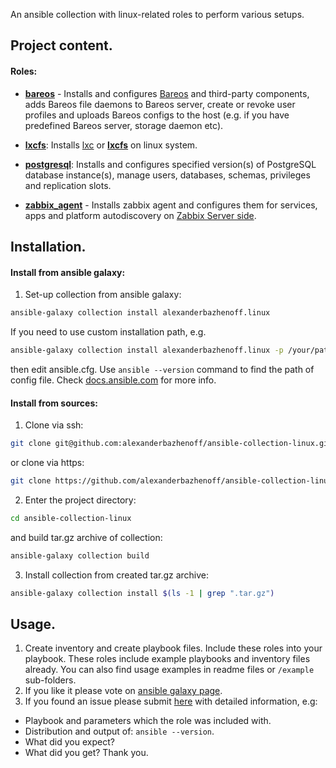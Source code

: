An ansible collection with linux-related roles to perform various setups.


## Project content.

#### Roles:

- [**bareos**](roles/bareos/README.md) - Installs and configures [Bareos](https://www.bareos.com/) and third-party
components, adds Bareos file daemons to Bareos server, create or revoke user profiles and uploads Bareos configs to the
host (e.g. if you have predefined Bareos server, storage daemon etc).

- [**lxcfs**](roles/lxcfs/README.md): Installs [lxc](https://linuxcontainers.org/lxc/introduction/) or
[**lxcfs**](https://linuxcontainers.org/lxcfs/introduction/) on linux system.

- [**postgresql**](roles/postgresql/README.md): Installs and configures specified version(s) of PostgreSQL database
instance(s), manage users, databases, schemas, privileges and replication slots.

- [**zabbix_agent**](roles/zabbix_agent/README.md) - Installs zabbix agent and configures them for services,
apps and platform autodiscovery on
[Zabbix Server side](https://github.com/alexanderbazhenoff/ansible-collection-linux/tree/main/roles/zabbix_agent#setup-on-zabbix-server-side).




## Installation.

#### Install from ansible galaxy:

1. Set-up collection from ansible galaxy: 
```bash
ansible-galaxy collection install alexanderbazhenoff.linux
```
If you need to use custom installation path, e.g.
```bash
ansible-galaxy collection install alexanderbazhenoff.linux -p /your/path
```
then edit ansible.cfg. Use `ansible --version` command to find the path of config file. Check
[docs.ansible.com](https://docs.ansible.com/ansible/latest/user_guide/collections_using.html#installing-collections-with-ansible-galaxy)
for more info.

#### Install from sources:

1. Clone via ssh:
```bash
git clone git@github.com:alexanderbazhenoff/ansible-collection-linux.git
```
or clone via https:
```bash
git clone https://github.com/alexanderbazhenoff/ansible-collection-linux.git
```
2. Enter the project directory:
```bash
cd ansible-collection-linux
```
and build tar.gz archive of collection:
```bash
ansible-galaxy collection build
```
3. Install collection from created tar.gz archive:
```bash
ansible-galaxy collection install $(ls -1 | grep ".tar.gz")
```


## Usage.

1. Create inventory and create playbook files. Include these roles into your playbook. These roles include example
playbooks and inventory files already. You can also find usage examples in readme files or `/example` sub-folders.
2. If you like it please vote on [ansible galaxy page](https://galaxy.ansible.com/alexanderbazhenoff/linux).
3. If you found an issue please submit [here](https://github.com/alexanderbazhenoff/ansible-collection-linux/issues)
with detailed information, e.g:
- Playbook and parameters which the role was included with.
- Distribution and output of: `ansible --version`.
- What did you expect?
- What did you get?
Thank you.
